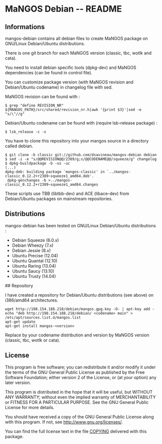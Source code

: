 # MaNGOS Debian -- README

## Informations

mangos-debian contains all debian files to create MaNGOS package on GNU/Linux Debian/Ubuntu distributions.

There is one git branch for each MaNGOS version (classic, tbc, wotlk and cata).

You need to install debian specific tools (dpkg-dev) and MaNGOS dependencies (can be found in control file).

You can customize package version (with MaNGOS revision and Debian/Ubuntu codename) in changelog file with sed.

MaNGOS revision can be found with :

    $ grep "define REVISION_NR" ${MANGOS_PATH}/src/shared/revision_nr.h|awk '{print $3}'|sed -e "s/\"//g"

Debian/Ubuntu codename can be found with (require lsb-release package) :

    $ lsb_release -c -s

You have to clone this repository into your mangos source in a directory called debian. 

    $ git clone -b classic git://github.com/dsavineau/mangos-debian debian
    $ sed -i -e "s/@@REVISION@@/2389/g;s/@@CODENAME@@/squeeze/g" changelog
    $ dpkg-buildpackage -b -us -uc
    (...)
    dpkg-deb: building package `mangos-classic' in `../mangos-classic_0.12.2+r2389~squeeze1_amd64.deb'.
     dpkg-genchanges -b >../mangos-classic_0.12.2+r2389~squeeze1_amd64.changes

These scripts use TBB (libtbb-dev) and ACE (libace-dev) from Debian/Ubuntu packages on mainstream repositories.

## Distributions

mangos-debian has been tested on GNU/Linux Debian/Ubuntu distributions :

* Debian Squeeze (6.0.x)
* Debian Wheezy  (7.x)
* Debian Jessie  (8.x)
* Ubuntu Precise (12.04)
* Ubuntu Quantal (12.10)
* Ubuntu Raring  (13.04)
* Ubuntu Saucy   (13.10)
* Ubuntu Trusty  (14.04)

## Repository

I have created a repository for Debian/Ubuntu distributions (see above) on i386/amd64 architectures.

    wget http://198.154.188.218/debian/mangos.gpg.key -O- | apt-key add -
    echo "deb http://198.154.188.218/debian/ <codename> main" > /etc/apt/sources.list.d/mangos.list
    apt-get update
    apt-get install mangos-<version>

Replace <codename> by your codename distribution and version by MaNGOS version (classic, tbc, wotlk or cata).

## License

  This program is free software; you can redistribute it and/or modify
  it under the terms of the GNU General Public License as published by
  the Free Software Foundation; either version 2 of the License, or
  (at your option) any later version.

  This program is distributed in the hope that it will be useful,
  but WITHOUT ANY WARRANTY; without even the implied warranty of
  MERCHANTABILITY or FITNESS FOR A PARTICULAR PURPOSE.  See the
  GNU General Public License for more details.

  You should have received a copy of the GNU General Public License
  along with this program.  If not, see <http://www.gnu.org/licenses/>.

  You can find the full license text in the file [COPYING](COPYING) delivered with this package.
